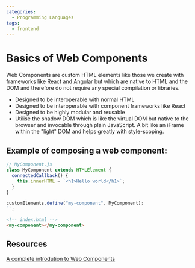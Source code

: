 ```yaml
---
categories:
  - Programming Languages
tags:
  - frontend
---
```


# Basics of Web Components

Web Components are custom HTML elements like those we create with frameworks
like React and Angular but which are native to HTML and the DOM and therefore do
not require any special compilation or libraries.

- Designed to be interoperable with normal HTML
- Designed to be interoperable with component frameworks like React
- Designed to be highly modular and reusable
- Utilise the shadow DOM which is like the virtual DOM but native to the browser
  and invocable through plain JavaScript. A bit like an iFrame within the
  "light" DOM and helps greatly with style-scoping.

## Example of composing a web component:

```js
// MyComponent.js
class MyComponent extends HTMLElement {
  connectedCallback() {
    this.innerHTML = `<h1>Hello world</h1>`;
  }
}

customElements.define("my-component", MyComponent);
``;
```

```html
<!-- index.html -->
<my-component></my-component>
```

## Resources

[A complete introdution to Web Components](https://kinsta.com/blog/web-components/)
